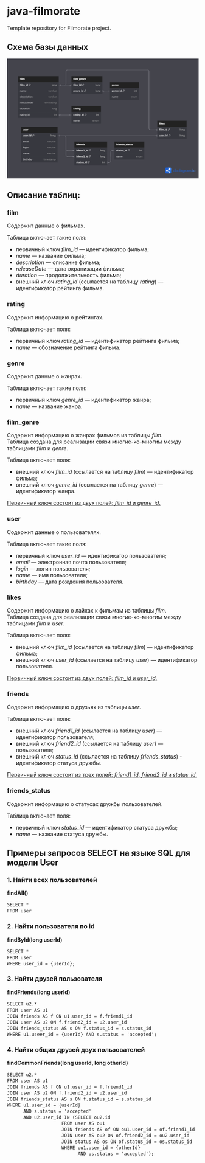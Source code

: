 # java-filmorate
Template repository for Filmorate project.

## Схема базы данных
![image](src/main/resources/Filmorate.png)

## Описание таблиц:

### film
Содержит данные о фильмах. 

Таблица включает такие поля:
* первичный ключ _film_id_ — идентификатор фильма;
* _name_ — название фильма;
* _description_ — описание фильма;
* _releaseDate_ — дата экранизации фильма;
* _duration_ — продолжительность фильма;
* внешний ключ _rating_id_ (ссылается на таблицу _rating_) — идентификатор рейтинга фильма. 

### rating
Содержит информацию о рейтингах.

Таблица включает поля:
* первичный ключ _rating_id_ — идентификатор рейтинга фильма;
* _name_ — обозначение рейтинга фильма.

### genre
Содержит данные о жанрах.

Таблица включает такие поля:
* первичный ключ _genre_id_ — идентификатор жанра;
* _name_ — название жанра.

### film_genre
Содержит информацию о жанрах фильмов из таблицы _film_.  
Таблица создана для реализации связи многие-ко-многим между таблицами _film_ и _genre_.

Таблица включает поля:
* внешний ключ _film_id_ (ссылается на таблицу _film_) — идентификатор фильма;
* внешний ключ _genre_id_ (ссылается на таблицу _genre_) — идентификатор жанра.  

<u>Первичный ключ состоит из двух полей: _film_id_ и _genre_id_.</u>

### user
Содержит данные о пользователях.

Таблица включает такие поля:
* первичный ключ _user_id_ — идентификатор пользователя;
* _email_ — электронная почта пользователя;
* _login_ — логин пользователя;
* _name_ — имя пользователя;
* _birthday_ — дата рождения пользователя.

### likes
Содержит информацию о лайках к фильмам из таблицы _film_.  
Таблица создана для реализации связи многие-ко-многим между таблицами _film_ и _user_.

Таблица включает поля:
* внешний ключ _film_id_ (ссылается на таблицу _film_) — идентификатор фильма;
* внешний ключ _user_id_ (ссылается на таблицу _user_) — идентификатор пользователя.  

<u>Первичный ключ состоит из двух полей: _film_id_ и _user_id_.</u>

### friends
Содержит информацию о друзьях из таблицы _user_.  

Таблица включает поля:
* внешний ключ _friend1_id_ (ссылается на таблицу _user_) — идентификатор пользователя;
* внешний ключ _friend2_id_ (ссылается на таблицу _user_) — пользователя;
* внешний ключ _status_id_ (ссылается на таблицу _friends_status_) - идентификатор статуса дружбы.
  
<u>Первичный ключ состоит из трех полей: _friend1_id_, _friend2_id_ и _status_id_.</u>


### friends_status
Содержит информацию о статусах дружбы пользователей.

Таблица включает поля:
* первичный ключ _status_id_ — идентификатор статуса дружбы;
* _name_ — название статуса дружбы.


## Примеры запросов SELECT на языке SQL для модели User

### 1. Найти всех пользователей  

**findAll()**
```
SELECT *
FROM user
```

### 2. Найти пользователя по id

**findById(long userId)**
```
SELECT *
FROM user
WHERE user_id = {userId};
```

### 3. Найти друзей пользователя  

**findFriends(long userId)**
```
SELECT u2.*
FROM user AS u1
JOIN friends AS f ON u1.user_id = f.friend1_id
JOIN user AS u2 ON f.friend2_id = u2.user_id
JOIN friends_status AS s ON f.status_id = s.status_id
WHERE u1.useer_id = {userId} AND s.status = 'accepted';
```

### 4. Найти общих друзей двух пользователей  

**findCommonFriends(long userId, long otherId)**
```
SELECT u2.*
FROM user AS u1
JOIN friends AS f ON u1.user_id = f.friend1_id
JOIN user AS u2 ON f.friend2_id = u2.user_id
JOIN friends_status AS s ON f.status_id = s.status_id
WHERE u1.user_id = {userId} 
      AND s.status = 'accepted'
      AND u2.user_id IN (SELECT ou2.id
                    FROM user AS ou1
                    JOIN friends AS of ON ou1.user_id = of.friend1_id
                    JOIN user AS ou2 ON of.friend2_id = ou2.user_id
                    JOIN status AS os ON of.status_id = os.status_id
                    WHERE ou1.user_id = {otherId} 
                          AND os.status = 'accepted');
```